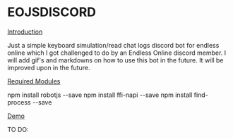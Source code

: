 # EOJSDISCORD

<ins> Introduction </ins>

Just a simple keyboard simulation/read chat logs discord bot  for endless online which I got challenged to do by an Endless Online discord member. I will add gif's and markdowns on how to use this bot in the future. It will be improved upon in the future.

<ins> Required Modules </ins>

npm install robotjs --save
npm install ffi-napi --save
npm install find-process --save


<ins> Demo <ins>

TO DO: 
 
